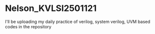# Nelson_KVLSI2501121
I'll be uploading my daily practice of verilog, system verilog, UVM based codes in the repository 
